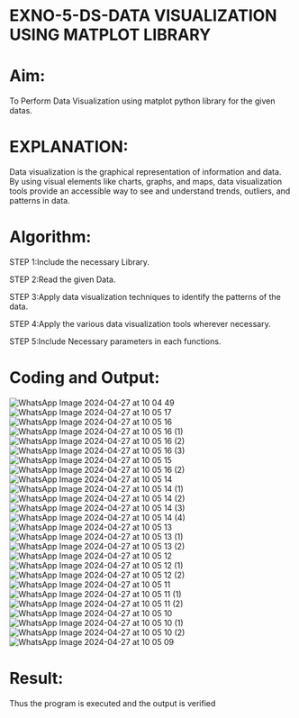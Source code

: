 # EXNO-5-DS-DATA VISUALIZATION USING MATPLOT LIBRARY

# Aim:
  To Perform Data Visualization using matplot python library for the given datas.

# EXPLANATION:
Data visualization is the graphical representation of information and data. By using visual elements like charts, graphs, and maps, data visualization tools provide an accessible way to see and understand trends, outliers, and patterns in data.

# Algorithm:
STEP 1:Include the necessary Library.

STEP 2:Read the given Data.

STEP 3:Apply data visualization techniques to identify the patterns of the data.

STEP 4:Apply the various data visualization tools wherever necessary.

STEP 5:Include Necessary parameters in each functions.

# Coding and Output:
 ![WhatsApp Image 2024-04-27 at 10 04 49](https://github.com/Sanjit2328/EXNO-5-DS/assets/139331694/640db907-ca66-4832-8ae4-0cbb052dc7e8)
![WhatsApp Image 2024-04-27 at 10 05 17](https://github.com/Sanjit2328/EXNO-5-DS/assets/139331694/de5b2b93-7ddf-4c39-a7ab-186f69d0f6ef)
![WhatsApp Image 2024-04-27 at 10 05 16](https://github.com/Sanjit2328/EXNO-5-DS/assets/139331694/a2f98cca-274b-4921-9f1c-f5ecdb8d7aca)
![WhatsApp Image 2024-04-27 at 10 05 16 (1)](https://github.com/Sanjit2328/EXNO-5-DS/assets/139331694/369d8c36-cafc-4c98-b63f-d2022ec143fe)
![WhatsApp Image 2024-04-27 at 10 05 16 (2)](https://github.com/Sanjit2328/EXNO-5-DS/assets/139331694/86aad49a-383a-4daf-9ab4-00e2a770e808)
![WhatsApp Image 2024-04-27 at 10 05 16 (3)](https://github.com/Sanjit2328/EXNO-5-DS/assets/139331694/a53ba40f-afe7-408e-a656-30d8dadb1c08)
![WhatsApp Image 2024-04-27 at 10 05 15](https://github.com/Sanjit2328/EXNO-5-DS/assets/139331694/ecac41f8-c5bb-4487-99ea-d78dbd6fc872)
![WhatsApp Image 2024-04-27 at 10 05 16 (2)](https://github.com/Sanjit2328/EXNO-5-DS/assets/139331694/d6bc83a3-1ff7-4a9a-90a0-07f35e1ba7af)
![WhatsApp Image 2024-04-27 at 10 05 14](https://github.com/Sanjit2328/EXNO-5-DS/assets/139331694/6659d38d-27b5-47e9-b79f-70aef7c9e946)
![WhatsApp Image 2024-04-27 at 10 05 14 (1)](https://github.com/Sanjit2328/EXNO-5-DS/assets/139331694/e333a325-c35a-401c-aede-d942d6c82ad8)
![WhatsApp Image 2024-04-27 at 10 05 14 (2)](https://github.com/Sanjit2328/EXNO-5-DS/assets/139331694/834781ca-2458-42fa-aa2e-44173b9f580d)
![WhatsApp Image 2024-04-27 at 10 05 14 (3)](https://github.com/Sanjit2328/EXNO-5-DS/assets/139331694/4f86694b-0c0f-4a1b-baf3-a79f1f0e1fdf)
![WhatsApp Image 2024-04-27 at 10 05 14 (4)](https://github.com/Sanjit2328/EXNO-5-DS/assets/139331694/32d475de-b73a-4604-a1ac-be4d470ffeeb)
![WhatsApp Image 2024-04-27 at 10 05 13](https://github.com/Sanjit2328/EXNO-5-DS/assets/139331694/42591a94-ce37-48e7-97de-75e26dd3430d)
![WhatsApp Image 2024-04-27 at 10 05 13 (1)](https://github.com/Sanjit2328/EXNO-5-DS/assets/139331694/93b712d5-347a-4173-bb9a-f87d10cc283e)
![WhatsApp Image 2024-04-27 at 10 05 13 (2)](https://github.com/Sanjit2328/EXNO-5-DS/assets/139331694/1675d1f3-f06a-4de1-8bbc-6ba17bfd8b48)
![WhatsApp Image 2024-04-27 at 10 05 12](https://github.com/Sanjit2328/EXNO-5-DS/assets/139331694/95dd1a82-2ba1-4ac3-8496-af1c4b3c610d)
![WhatsApp Image 2024-04-27 at 10 05 12 (1)](https://github.com/Sanjit2328/EXNO-5-DS/assets/139331694/b900143c-f3e0-4fa6-8a9a-2f4173becd35)
![WhatsApp Image 2024-04-27 at 10 05 12 (2)](https://github.com/Sanjit2328/EXNO-5-DS/assets/139331694/f404b7ac-8c47-443f-b5df-cedf5e672625)
![WhatsApp Image 2024-04-27 at 10 05 11](https://github.com/Sanjit2328/EXNO-5-DS/assets/139331694/840dca51-6382-4271-919b-e099c915b566)
![WhatsApp Image 2024-04-27 at 10 05 11 (1)](https://github.com/Sanjit2328/EXNO-5-DS/assets/139331694/fdf0bf7b-513e-46eb-9520-72d1e140dbe4)
![WhatsApp Image 2024-04-27 at 10 05 11 (2)](https://github.com/Sanjit2328/EXNO-5-DS/assets/139331694/c67f4dd8-d53f-4824-aaf3-cc7423b6604d)
![WhatsApp Image 2024-04-27 at 10 05 10](https://github.com/Sanjit2328/EXNO-5-DS/assets/139331694/f82042c6-2fbf-4981-addb-ad5356be73c4)
![WhatsApp Image 2024-04-27 at 10 05 10 (1)](https://github.com/Sanjit2328/EXNO-5-DS/assets/139331694/2541d9c2-fcad-46fd-9cdc-5bf66543239b)
![WhatsApp Image 2024-04-27 at 10 05 10 (2)](https://github.com/Sanjit2328/EXNO-5-DS/assets/139331694/ed3d4214-8929-4cfc-9df6-2663065b3a70)
![WhatsApp Image 2024-04-27 at 10 05 09](https://github.com/Sanjit2328/EXNO-5-DS/assets/139331694/0eb534bc-31ec-4f7c-aeb3-a52d3c4baee4)

# Result:
 Thus the program is executed and the output is verified
